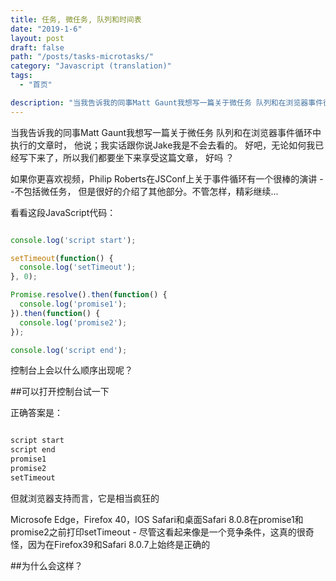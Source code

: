 ```yaml
---
title: 任务, 微任务, 队列和时间表
date: "2019-1-6"
layout: post
draft: false
path: "/posts/tasks-microtasks/"
category: "Javascript (translation)"
tags:
  - "首页"

description: "当我告诉我的同事Matt Gaunt我想写一篇关于微任务 队列和在浏览器事件循环中执行的文章时；  他说；我实话跟你说Jake我是不会去看的。 好吧；无论如何我已经写下来了；所以我们都要坐下来享受这篇文章； 好吗 ？"
---
```


当我告诉我的同事Matt Gaunt我想写一篇关于微任务 队列和在浏览器事件循环中执行的文章时，  他说；我实话跟你说Jake我是不会去看的。 好吧，无论如何我已经写下来了，所以我们都要坐下来享受这篇文章， 好吗 ？

如果你更喜欢视频，Philip Roberts在JSConf上关于事件循环有一个很棒的演讲 --不包括微任务， 但是很好的介绍了其他部分。不管怎样，精彩继续...

看看这段JavaScript代码：

```javascript

console.log('script start');

setTimeout(function() {
  console.log('setTimeout');
}, 0);

Promise.resolve().then(function() {
  console.log('promise1');
}).then(function() {
  console.log('promise2');
});

console.log('script end');

```
控制台上会以什么顺序出现呢？

##可以打开控制台试一下

正确答案是：
```javascript

script start
script end
promise1
promise2
setTimeout

```
但就浏览器支持而言，它是相当疯狂的

Microsofe Edge，Firefox 40，IOS Safari和桌面Safari 8.0.8在promise1和promise2之前打印setTimeout - 尽管这看起来像是一个竞争条件，这真的很奇怪，因为在Firefox39和Safari 8.0.7上始终是正确的

##为什么会这样？
